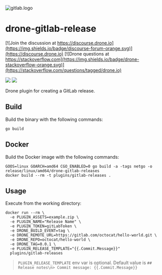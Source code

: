 ![gitlab.logo](logo.svg)


# drone-gitlab-release

[![Join the discussion at https://discourse.drone.io](https://img.shields.io/badge/discourse-forum-orange.svg)](https://discourse.drone.io)
[![Drone questions at https://stackoverflow.com](https://img.shields.io/badge/drone-stackoverflow-orange.svg)](https://stackoverflow.com/questions/tagged/drone.io)

[![](https://images.microbadger.com/badges/image/solutisdigital/drone-gitlab-releases.svg)](https://microbadger.com/images/solutisdigital/drone-gitlab-releases "Get your own image badge on microbadger.com")
[![](https://images.microbadger.com/badges/version/solutisdigital/drone-gitlab-releases.svg)](https://microbadger.com/images/solutisdigital/drone-gitlab-releases "Get your own version badge on microbadger.com")

Drone plugin for creating a GitLab release. 

## Build

Build the binary with the following commands:

```
go build
```

## Docker

Build the Docker image with the following commands:

```
GOOS=linux GOARCH=amd64 CGO_ENABLED=0 go build -a -tags netgo -o release/linux/amd64/drone-gitlab-releases
docker build --rm -t plugins/gitlab-releases .
```

## Usage

Execute from the working directory:

```
docker run --rm \
  -e PLUGIN_ASSETS=example.zip \
  -e PLUGIN_NAME="Release Name" \
  -e PLUGIN_TOKEN=gitLabToken \
  -e DRONE_BUILD_EVENT=tag \
  -e DRONE_REMOTE_URL=https://gitlab.com/octocat/hello-world.git \
  -e DRONE_REPO=octocat/hello-world \
  -e DRONE_TAG=0.0.1 \
  -e PLUGIN_RELEASE_TEMPLATE="{{.Commit.Message}}"
  plugins/gitlab-releases
```

> `PLUGIN_RELEASE_TEMPLATE` env var is optional. Default value is `## Release notes\n> Commit message: {{.Commit.Message}}`
